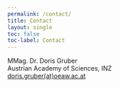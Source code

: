 ```yaml
---
permalink: /contact/
title: Contact
layout: single
toc: false
toc-label: Contact
---
```


<script language="JavaScript" src="/_includes/unCryptMail.js" type="text/javascript"></script>

<p>
MMag. Dr. Doris Gruber<br>
Austrian Academy of Sciences, INZ<br>
<a href="javascript:linkTo_UnCryptMailto('nbjmup;kbo/spfsefoAbju/bd/bu');">doris.gruber(at)oeaw.ac.at</a>
</p>